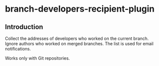 # branch-developers-recipient-plugin

## Introduction

Collect the addresses of developers who worked on the current branch. Ignore authors who worked on merged branches. The list is used for email notifications.

Works only with Git repositories.
